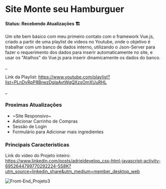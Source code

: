 # Site Monte seu Hamburguer


#### Status: Recebendo Atualizações 🏗️


Um site bem básico com meu primeiro contato com o framework Vue.js, criado a partir de uma playlist de videos no Youtube, onde o objetivo é trabalhar com um banco de dados
interno, utilizando o Json-Server para fazer o requerimento dos dados para inserir automaticamente no site, e usar os "Atalhos" do Vue.js para inserir dinamicamente os dados
do banco.

_

Link da Playlist: https://www.youtube.com/playlist?list=PLnDvRpP8BnezDglaAvtWgQXzsOmXUuRHL

_

### Proximas Atualizações

+ ~Site Responsivo~
+ Adicionar Carrinho de Compras
+ Sessão de Login
+ Formulário para Adicionar mais ingredientes

### Principais Caracteristicas

Link do video do Projeto inteiro: https://www.linkedin.com/posts/adrieldevelop_css-html-javascript-activity-6952644799770292224-5S8K?utm_source=linkedin_share&utm_medium=member_desktop_web



![Front-End_Projeto3](https://user-images.githubusercontent.com/103211486/178790756-494650df-e242-4c15-b089-e949975db36f.gif)

